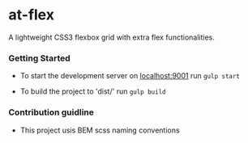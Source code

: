 # at-flex
A lightweight CSS3 flexbox grid with extra flex functionalities.

### Getting Started
- To start the development server on [localhost:9001](http://localhost:9001) run ``gulp start``

- To build the project to 'dist/' run ``gulp build``

### Contribution guidline
  - This project usis BEM scss naming conventions

